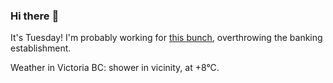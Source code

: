 ### Hi there :wave:

It's Tuesday! I'm probably working for [this bunch](https://github.com/kohofinancial), overthrowing the banking establishment.

Weather in Victoria BC: shower in vicinity, at +8°C.
